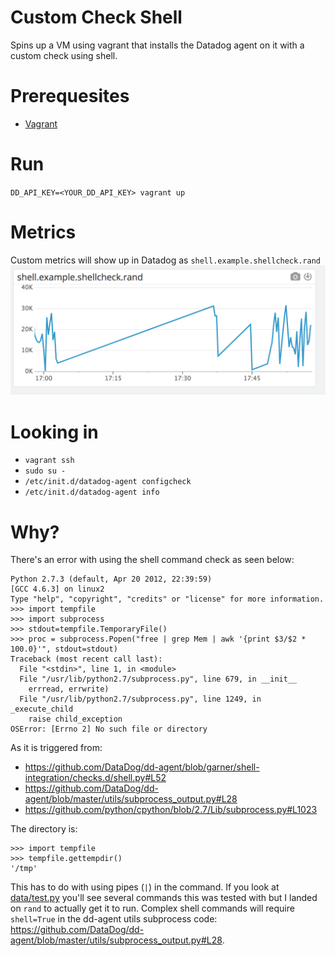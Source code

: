 # Custom Check Shell
Spins up a VM using vagrant that installs the Datadog agent on it with a custom check using shell.

# Prerequesites
- [Vagrant](https://www.vagrantup.com/)

# Run
`DD_API_KEY=<YOUR_DD_API_KEY> vagrant up`

# Metrics
Custom metrics will show up in Datadog as `shell.example.shellcheck.rand`
![rand metric dd](rand_metric.png)

# Looking in
- `vagrant ssh`
- `sudo su -`
- `/etc/init.d/datadog-agent configcheck`
- `/etc/init.d/datadog-agent info`

# Why?
There's an error with using the shell command check as seen below:
```
Python 2.7.3 (default, Apr 20 2012, 22:39:59)
[GCC 4.6.3] on linux2
Type "help", "copyright", "credits" or "license" for more information.
>>> import tempfile
>>> import subprocess
>>> stdout=tempfile.TemporaryFile()
>>> proc = subprocess.Popen("free | grep Mem | awk '{print $3/$2 * 100.0}'", stdout=stdout)
Traceback (most recent call last):
  File "<stdin>", line 1, in <module>
  File "/usr/lib/python2.7/subprocess.py", line 679, in __init__
    errread, errwrite)
  File "/usr/lib/python2.7/subprocess.py", line 1249, in _execute_child
    raise child_exception
OSError: [Errno 2] No such file or directory
```
As it is triggered from:
- https://github.com/DataDog/dd-agent/blob/garner/shell-integration/checks.d/shell.py#L52
- https://github.com/DataDog/dd-agent/blob/master/utils/subprocess_output.py#L28
- https://github.com/python/cpython/blob/2.7/Lib/subprocess.py#L1023

The directory is:
```
>>> import tempfile
>>> tempfile.gettempdir()
'/tmp'
```

This has to do with using pipes (`|`) in the command. If you look at
[data/test.py](./data/test.py) you'll see several commands this was tested with
but I landed on `rand` to actually get it to run. Complex shell commands will
require `shell=True` in the dd-agent utils subprocess code:
https://github.com/DataDog/dd-agent/blob/master/utils/subprocess_output.py#L28.

